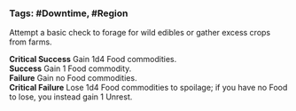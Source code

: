 ### Tags: #Downtime, #Region

Attempt a basic check to forage for wild edibles or gather excess crops from farms.  
  
**Critical Success** Gain 1d4 Food commodities.  
**Success** Gain 1 Food commodity.  
**Failure** Gain no Food commodities.  
**Critical Failure** Lose 1d4 Food commodities to spoilage; if you have no Food to lose, you instead gain 1 Unrest.
